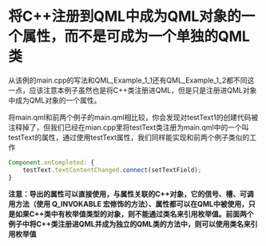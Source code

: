 # 将C++注册到QML中成为QML对象的一个属性，而不是可成为一个单独的QML类

从该例的main.cpp的写法和QML_Example_1_1还有QML_Example_1_2都不同这一点，应该注意本例子虽然也是将C++类注册进QML，但是只是注册进QML对象中成为QML对象的一个属性。

将main.qml和前两个例子的main.qml相比较，你会发现对testText1的创建代码被注释掉了，但我们已经在mian.cpp里将testText类注册为main.qml中的一个叫testText的属性，通过使用testText属性，我们同样能实现和前两个例子类似的工作

```qml
Component.onCompleted: {
    testText.textContentChanged.connect(setTextField);
}
```

**注意：导出的属性可以直接使用，与属性关联的C++对象，它的信号、槽、可调用方法（使用 Q_INVOKABLE 宏修饰的方法）、属性都可以在QML中被使用，只是如果C++类中有枚举值类型的对象，则不能通过类名来引用枚举值。前面两个例子中将C++类注册进QML并成为独立的QML类的方法中，则可以使用类名来引用枚举值**

